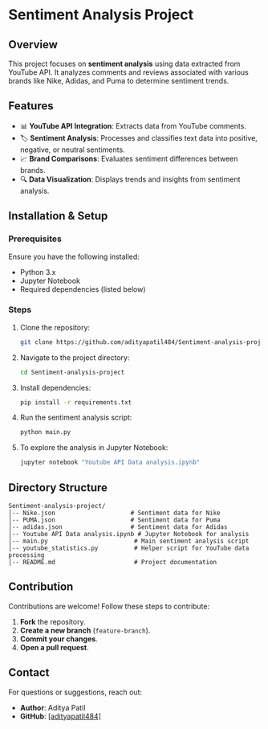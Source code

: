 # Sentiment Analysis Project

## Overview
This project focuses on **sentiment analysis** using data extracted from YouTube API. It analyzes comments and reviews associated with various brands like Nike, Adidas, and Puma to determine sentiment trends.

## Features
- 📊 **YouTube API Integration**: Extracts data from YouTube comments.
- 🏷️ **Sentiment Analysis**: Processes and classifies text data into positive, negative, or neutral sentiments.
- 📈 **Brand Comparisons**: Evaluates sentiment differences between brands.
- 🔍 **Data Visualization**: Displays trends and insights from sentiment analysis.

## Installation & Setup
### Prerequisites
Ensure you have the following installed:
- Python 3.x
- Jupyter Notebook
- Required dependencies (listed below)

### Steps
1. Clone the repository:
   ```sh
   git clone https://github.com/adityapatil484/Sentiment-analysis-project.git
   ```
2. Navigate to the project directory:
   ```sh
   cd Sentiment-analysis-project
   ```
3. Install dependencies:
   ```sh
   pip install -r requirements.txt
   ```
4. Run the sentiment analysis script:
   ```sh
   python main.py
   ```
5. To explore the analysis in Jupyter Notebook:
   ```sh
   jupyter notebook "Youtube API Data analysis.ipynb"
   ```

## Directory Structure
```
Sentiment-analysis-project/
│-- Nike.json                     # Sentiment data for Nike
│-- PUMA.json                     # Sentiment data for Puma
│-- adidas.json                   # Sentiment data for Adidas
│-- Youtube API Data analysis.ipynb # Jupyter Notebook for analysis
│-- main.py                        # Main sentiment analysis script
│-- youtube_statistics.py          # Helper script for YouTube data processing
│-- README.md                      # Project documentation
```

## Contribution
Contributions are welcome! Follow these steps to contribute:
1. **Fork** the repository.
2. **Create a new branch** (`feature-branch`).
3. **Commit your changes**.
4. **Open a pull request**.


## Contact
For questions or suggestions, reach out:
- **Author**: Aditya Patil
- **GitHub**: [\[adityapatil484\]](https://github.com/adityapatil484)

